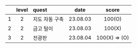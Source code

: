 |     | level | quest          |   date   |     score     |
| :-: | :---: | :------------- | :------: | :-----------: |
|  1  |   2   | 지도 자동 구축 | 23.08.03 |    100(O)     |
|  2  |   2   | 금고 털이      | 23.08.03 |    100(X)     |
|  3  |   2   | 전광판         | 23.08.04 | 100(X) => (O) |
